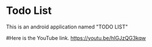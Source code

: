 # Todo List
This is an android application named "TODO LIST"

#Here is the YouTube link. 
https://youtu.be/hIGJzQG3kqw
